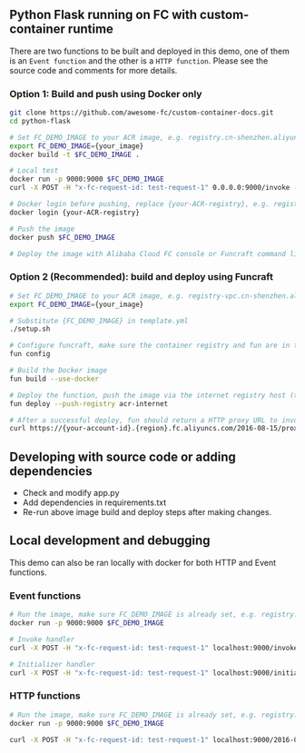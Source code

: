 ## Python Flask running on FC with custom-container runtime
There are two functions to be built and deployed in this demo, one of them is an `Event function` and the other is a `HTTP function`. Please see the source code and comments for more details.

### Option 1: Build and push using Docker only

```bash
git clone https://github.com/awesome-fc/custom-container-docs.git
cd python-flask

# Set FC_DEMO_IMAGE to your ACR image, e.g. registry.cn-shenzhen.aliyuncs.com/{your-namespace}/fc-demo-python-flask:v1
export FC_DEMO_IMAGE={your_image}
docker build -t $FC_DEMO_IMAGE .

# Local test
docker run -p 9000:9000 $FC_DEMO_IMAGE
curl -X POST -H "x-fc-request-id: test-request-1" 0.0.0.0:9000/invoke -d '{"hello": "FC"}'

# Docker login before pushing, replace {your-ACR-registry}, e.g. registry.cn-shenzhen.aliyuncs.com
docker login {your-ACR-registry}

# Push the image
docker push $FC_DEMO_IMAGE

# Deploy the image with Alibaba Cloud FC console or Funcraft command line tool
```

### Option 2 (Recommended): build and deploy using Funcraft

```bash
# Set FC_DEMO_IMAGE to your ACR image, e.g. registry-vpc.cn-shenzhen.aliyuncs.com/{your-namespace}/fc-demo-python-flask:v1
export FC_DEMO_IMAGE={your_image}

# Substitute {FC_DEMO_IMAGE} in template.yml
./setup.sh

# Configure funcraft, make sure the container registry and fun are in the same region, skip this step if fun is already configured.
fun config

# Build the Docker image
fun build --use-docker

# Deploy the function, push the image via the internet registry host (the function config uses the VPC registry for faster image pulling)
fun deploy --push-registry acr-internet

# After a successful deploy, fun should return a HTTP proxy URL to invoke the function
curl https://{your-account-id}.{region}.fc.aliyuncs.com/2016-08-15/proxy/CustomContainerDemo/python-flask-http/

```

## Developing with source code or adding dependencies
* Check and modify app.py 
* Add dependencies in requirements.txt
* Re-run above image build and deploy steps after making changes.

## Local development and debugging
This demo can also be ran locally with docker for both HTTP and Event functions.

### Event functions

```bash
# Run the image, make sure FC_DEMO_IMAGE is already set, e.g. registry.cn-shenzhen.aliyuncs.com/fc-demo/python-flask:v0.1
docker run -p 9000:9000 $FC_DEMO_IMAGE

# Invoke handler
curl -X POST -H "x-fc-request-id: test-request-1" localhost:9000/invoke -d '{"hello":"FC"}'

# Initializer handler
curl -X POST -H "x-fc-request-id: test-request-1" localhost:9000/initialize
```

### HTTP functions

```bash
# Run the image, make sure FC_DEMO_IMAGE is already set, e.g. registry.cn-shenzhen.aliyuncs.com/fc-demo/python-flask:v0.1
docker run -p 9000:9000 $FC_DEMO_IMAGE

curl -X POST -H "x-fc-request-id: test-request-1" localhost:9000/2016-08-15/proxy/CustomContainerDemo/python-flask-http/ -d '{"hello":"FC"}'
```